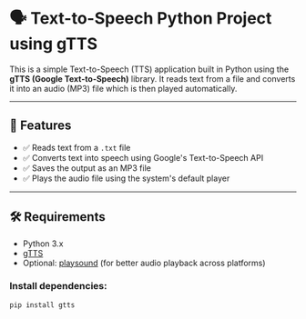 # 🗣️ Text-to-Speech Python Project using gTTS

This is a simple Text-to-Speech (TTS) application built in Python using the **gTTS (Google Text-to-Speech)** library. It reads text from a file and converts it into an audio (MP3) file which is then played automatically.

---

## 🚀 Features

- ✅ Reads text from a `.txt` file
- ✅ Converts text into speech using Google's Text-to-Speech API
- ✅ Saves the output as an MP3 file
- ✅ Plays the audio file using the system's default player

---

## 🛠️ Requirements

- Python 3.x
- [gTTS](https://pypi.org/project/gTTS/)
- Optional: [playsound](https://pypi.org/project/playsound/) (for better audio playback across platforms)

### Install dependencies:

```bash
pip install gtts
